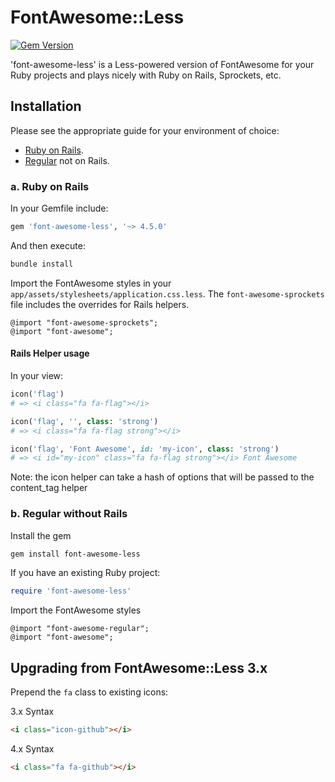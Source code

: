 # FontAwesome::Less

[![Gem Version](https://badge.fury.io/rb/font-awesome-less.svg)](https://badge.fury.io/rb/font-awesome-less)

'font-awesome-less' is a Less-powered version of FontAwesome for your Ruby projects and plays nicely with 
 Ruby on Rails, Sprockets, etc.
 
 
## Installation

Please see the appropriate guide for your environment of choice:

* [Ruby on Rails](#a-ruby-on-rails).
* [Regular](#b-compass-without-rails) not on Rails.


### a. Ruby on Rails

In your Gemfile include:

```ruby
gem 'font-awesome-less', '~> 4.5.0'
```

And then execute:

```sh
bundle install
```

Import the FontAwesome styles in your `app/assets/stylesheets/application.css.less`. The `font-awesome-sprockets` file
includes the overrides for Rails helpers.

```less
@import "font-awesome-sprockets";
@import "font-awesome";
```

#### Rails Helper usage

In your view:

```ruby
icon('flag')
# => <i class="fa fa-flag"></i>
```

```ruby
icon('flag', '', class: 'strong')
# => <i class="fa fa-flag strong"></i>
```

```ruby
icon('flag', 'Font Awesome', id: 'my-icon', class: 'strong')
# => <i id="my-icon" class="fa fa-flag strong"></i> Font Awesome
```

Note: the icon helper can take a hash of options that will be passed to the content_tag helper

### b. Regular without Rails

Install the gem

```sh
gem install font-awesome-less
```

If you have an existing Ruby project:

```ruby
require 'font-awesome-less'
```

Import the FontAwesome styles

```less
@import "font-awesome-regular";
@import "font-awesome";
```

## Upgrading from FontAwesome::Less 3.x

Prepend the `fa` class to existing icons:

3.x Syntax

```html
<i class="icon-github"></i>
```

4.x Syntax

```html
<i class="fa fa-github"></i>
```
